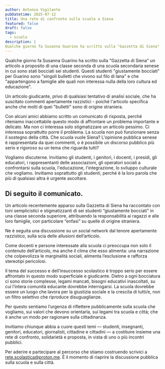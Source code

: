 ```yaml
---
author: Antonio Vigilante
pubDatetime: 2025-07-12
title: Una rete di confronto sulla scuola a Siena
featured: false
draft: false
tags:
  - scuola
description: |
Qualche giorno fa Susanna Guarino ha scritto sulla "Gazzetta di Siena" [un articolo](https://www.gazzettadisiena.it/sei-giustamente-bocciati-su-18-in-una-scuola-senese-un-problema-che-diventa-sociale/) a proposito di una classe seconda di una scuola secondaria senese in cui sono stati bocciati sei studenti. Questi studenti "giustamente bocciati" per Guarino sono "singoli bulletti che vivono sul filo di lana" e che "appartengono a famiglie alle quali non interessa nulla della loro cultura ed educazione".
---
```


Qualche giorno fa Susanna Guarino ha scritto sulla "Gazzetta di Siena" un articolo a proposito di una classe seconda di una scuola secondaria senese in cui sono stati bocciati sei studenti. Questi studenti "giustamente bocciati" per Guarino sono "singoli bulletti che vivono sul filo di lana" e che "appartengono a famiglie alle quali non interessa nulla della loro cultura ed educazione". 

Un articolo giudicante, privo di qualsiasi tentativo di analisi sociale, che ha suscitato commenti apertamente razzistici - poiché l'articolo specifica anche che molti di quei "bulletti" sono di origine straniera. 

Con alcuni amici abbiamo scritto un comunicato di risposta, perché riteniamo inaccettabile questo modo di affrontare un problema importante e delicato. Ma non ci interessa solo stigmatizzare un articolo pessimo. Ci interessa soprattutto porre il problema. La scuola non può funzionare senza il sostegno della città. Che scuola vuole Siena? L'opinione pubblica senese è rappresentata da quei commenti, o è possibile un discorso pubblico più serio e rigoroso su un tema che riguarda tutti?

Vogliamo discuterne. Invitiamo gli studenti, i genitori, i docenti, i presidi, gli educatori, i rappresentanti delle associazioni, gli operatori sociali a confrontarsi sulla scuola, l'educazione, l'integrazione, lo sviluppo culturale che vogliamo. Invitiamo soprattutto gli studenti, perché è la loro parola che più di qualsiasi altra è urgente ascoltare.

Di seguito il comunicato.
---

Un articolo recentemente apparso sulla Gazzetta di Siena ha raccontato con toni semplicistici e stigmatizzanti di sei studenti “giustamente bocciati” in una classe seconda superiore, attribuendo la responsabilità ai ragazzi e alle loro famiglie, con particolare “enfasi” su quelle di origine straniera.

Ne è seguita una discussione su un social network dal tenore apertamente razzistico, sulla scia delle allusioni dell’articolo.

Come docenti e persone interessate alla scuola ci preoccupa non solo il contenuto dell’articolo, ma anche il clima che esso alimenta: una narrazione che colpevolizza le marginalità sociali, alimenta l’esclusione e rafforza stereotipi pericolosi.

Il tema del successo e dell’insuccesso scolastico è troppo serio per essere affrontato in questo modo superficiale e giudicante. Dietro a ogni bocciatura ci sono storie complesse, legami mancati, bisogni educativi inascoltati, su cui l’intera comunità educante dovrebbe interrogarsi. La scuola dovrebbe essere un luogo che lavora per la giustizia sociale e la crescita di tutti/e, non un filtro selettivo che riproduce disuguaglianze.

Per questo sentiamo l’urgenza di riflettere pubblicamente sulla scuola che vogliamo, sui valori che devono orientarla, sui legami tra scuola e città; che è anche un modo per ragionare sulla cittadinanza.

Invitiamo chiunque abbia a cuore questi temi — studenti, insegnanti, genitori, educatori, giornalisti, cittadine e cittadini — a costituire insieme una rete di confronto, solidarietà e proposta, in vista di uno o più incontri pubblici.

Per aderire e partecipare al percorso che stiamo costruendo scrivici a rete.scolastica@proton.me. È il momento di riaprire la discussione pubblica sulla scuola e sulla città.